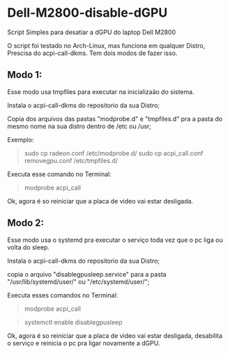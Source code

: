 # Dell-M2800-disable-dGPU
Script Simples para desatiar a dGPU do laptop Dell M2800

O script foi testado no Arch-Linux, mas funciona em qualquer Distro, Prescisa do acpi-call-dkms.
Tem dois modos de fazer isso.

## Modo 1:
Esse modo usa tmpfiles para executar na inicializaão do sistema.

Instala o acpi-call-dkms do repositorio da sua Distro;

Copia dos arquivos das pastas "modprobe.d" e "tmpfiles.d" pra a pasta do mesmo nome na sua distro dentro de /etc ou /usr;

Exemplo:
> sudo cp radeon.conf /etc/modprobe.d/
> sudo cp acpi_call.conf removegpu.conf /etc/tmpfiles.d/

Executa esse comando no Terminal:

> modprobe acpi_call

Ok, agora é so reiniciar que a placa de video vai estar desligada.

## Modo 2:
Esse modo usa o systemd pra executar o serviço toda vez que o pc liga ou volta do sleep.

Instala o acpi-call-dkms do repositorio da sua Distro;

copia o arquivo "disablegpusleep.service" para a pasta "/usr/lib/systemd/user/" ou "/etc/systemd/user/";

Executa esses comandos no Terminal:

> modprobe acpi_call

> systemctl enable disablegpusleep

Ok, agora é so reiniciar que a placa de video vai estar desligada, desabilita o serviço e reinicia o pc pra ligar novamente a dGPU.


